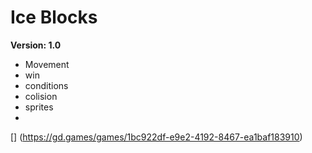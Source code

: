# Ice Blocks
**Version: 1.0**
* Movement
* win 
* conditions
* colision
* sprites
* 
[] (https://gd.games/games/1bc922df-e9e2-4192-8467-ea1baf183910)
